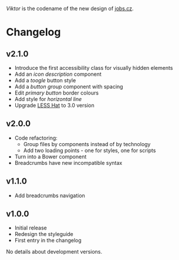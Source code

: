 *Viktor* is the codename of the new design of [jobs.cz](http://jobs.cz).

# <a name="changelog"></a>Changelog


## v2.1.0

- Introduce the first accessibility class for visually hidden elements
- Add an *icon description* component
- Add a *toogle* button style
- Add a *button group* component with spacing
- Edit *primary button* border colours
- Add style for *horizontal line*
- Upgrade [LESS Hat](http://lesshat.com) to 3.0 version

## v2.0.0

- Code refactoring:
    - Group files by components instead of by technology
    - Add two loading points - one for styles, one for scripts
- Turn into a Bower component
- Breadcrumbs have new incompatible syntax

## v1.1.0

- Add breadcrumbs navigation

## v1.0.0

- Initial release
- Redesign the styleguide
- First entry in the changelog

No details about development versions.
